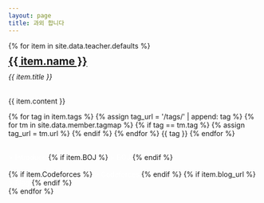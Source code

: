```yaml
---
layout: page
title: 과외 합니다
---
```


<link rel="stylesheet" href="../assets/css/opensource.css">
<div class="row">
	{% for item in site.data.teacher.defaults %}
	<div class="col-sm-6">
		<div class="card">
			<div class="card-body">
				<h2 class="card-title" style="margin:10px 0 0 0;"><a href="{{ item.intro_url }}">{{ item.name }}</a></h2>
				<h6 class="card-subtitle mb-2 text-muted" style="margin-top:10px">{{ item.title }}</h6>
				<p class="card-text">{{ item.content }}</p>
				<p class="post-tags">
					{% for tag in item.tags %}
					{% assign tag_url = '/tags/' | append: tag %}
						{% for tm in site.data.member.tagmap %}
							{% if tag == tm.tag %}
								{% assign tag_url = tm.url %}
							{% endif %}
					    {% endfor %}
					<a href="#" title="opensource" class="tag tag-opensource" style="text-decoration: none">{{ tag }}</a>
					{% endfor %}
				</p><br/>
				<a href="{{ item.intro_url }}" class="btn btn-primary" style="color:#fff; text-decoration:none;">> Introduce</a>
        {% if item.BOJ %}
        <a href="{{ item.BOJ }}" class="btn btn-primary" style="color:#fff; text-decoration:none;">> BOJ</a>
        {% endif %}
				<br><br>
        {% if item.Codeforces %}
        <a href="{{ item.Codeforces }}" class="btn btn-primary" style="color:#fff; text-decoration:none;">> Codeforces</a>
        {% endif %}
				{% if item.blog_url %}
				<a href="{{ item.blog_url }}" class="btn btn-primary" style="color:#fff; text-decoration: none;">> Blog</a>
				{% endif %}
			</div>
		</div>
	</div>
	{% endfor %}
</div>

